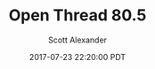 ---
layout: podcast
title: "Open Thread 80.5"
author: Scott Alexander
description: https://slatestarcodex.com/2017/07/23/open-thread-80-5/
date: 2017-07-23 22:20:00 PDT
length: 94084
duration: 23
guid: open-thread-80-5
---